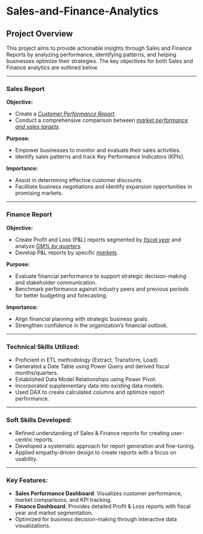 # Sales-and-Finance-Analytics

## Project Overview
This project aims to provide actionable insights through Sales and Finance Reports by analyzing performance, identifying patterns, and helping businesses optimize their strategies. The key objectives for both Sales and Finance analytics are outlined below.

---

### Sales Report

**Objective:**
- Create a [_Customer Performance Report_](https://github.com/Deepanshu5483/Sales-and-Finance-Analytics/blob/main/Customer%20Performance%20Report.pdf).
- Conduct a comprehensive comparison between [_market performance and sales targets_](https://github.com/Deepanshu5483/Sales-and-Finance-Analytics/blob/main/Market%20performance%20report.pdf).

**Purpose:**
- Empower businesses to monitor and evaluate their sales activities.
- Identify sales patterns and track Key Performance Indicators (KPIs).

**Importance:**
- Assist in determining effective customer discounts.
- Facilitate business negotiations and identify expansion opportunities in promising markets.

---

### Finance Report

**Objective:**
- Create Profit and Loss (P&L) reports segmented by [_fiscal year_](https://github.com/Deepanshu5483/Sales-and-Finance-Analytics/blob/main/P%20%26%20L%20BY%20FISCAL%20YEAR.pdf) and analyze [_GM% by quarters_](https://github.com/Deepanshu5483/Sales-and-Finance-Analytics/blob/main/P%20%26%20L%20GM%25%20by%20Quarters%20(sub_zone).pdf).
- Develop P&L reports by specific [_markets_](https://github.com/Deepanshu5483/Sales-and-Finance-Analytics/blob/main/P%20%26%20L%20for%20Markets.pdf).

**Purpose:**
- Evaluate financial performance to support strategic decision-making and stakeholder communication.
- Benchmark performance against industry peers and previous periods for better budgeting and forecasting.

**Importance:**
- Align financial planning with strategic business goals.
- Strengthen confidence in the organization’s financial outlook.

---

### Technical Skills Utilized:
- Proficient in ETL methodology (Extract, Transform, Load).
- Generated a Date Table using Power Query and derived fiscal months/quarters.
- Established Data Model Relationships using Power Pivot.
- Incorporated supplementary data into existing data models.
- Used DAX to create calculated columns and optimize report performance.

---

### Soft Skills Developed:
- Refined understanding of Sales & Finance reports for creating user-centric reports.
- Developed a systematic approach for report generation and fine-tuning.
- Applied empathy-driven design to create reports with a focus on usability.

---

### Key Features:
- **Sales Performance Dashboard**: Visualizes customer performance, market comparisons, and KPI tracking.
- **Finance Dashboard**: Provides detailed Profit & Loss reports with fiscal year and market segmentation.
- Optimized for business decision-making through interactive data visualizations.
